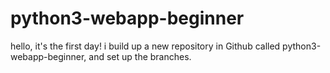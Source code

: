 # python3-webapp-beginner

hello, it's the first day!
i build up a new repository in Github called python3-webapp-beginner, and set up the branches.
